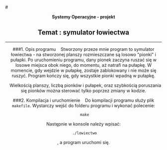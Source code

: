 #<center>**Systemy Operacyjne - projekt**
## <center>Temat : symulator łowiectwa
---

###1. Opis programu
&nbsp;&nbsp;&nbsp;Stworzony przeze mnie program to symulator łowiectwa - na stworzonej planszy rozmieszczane są losowo "pionki" i pułapki. Po uruchomieniu programu, dany pionek zaczyna ruszać się w losowe miejsca obok niego, do momentu, aż natrafi na pułapkę. W momencie, gdy wejdzie w pułapkę, zostaje zablokowany i nie może się ruszyć. Program kończy się, gdy wszystkie pionki wpadną w pułapkę. 

&nbsp;&nbsp;&nbsp;Wielkością planszy, liczbą pionków i pułapek, oraz szybkością poruszania się pionków można sterować tylko poprzez zmiany w kodzie.

###2. Kompilacja i uruchomienie
&nbsp;&nbsp;&nbsp;Do kompilacji programu służy plik `makefile`. Wystarczy wejść do folderu programu i wykonać polecenie:

     make
    

 Następnie w konsole należy wpisać:

     ./lowiectwo
    

  , a program uruchomi się. 

